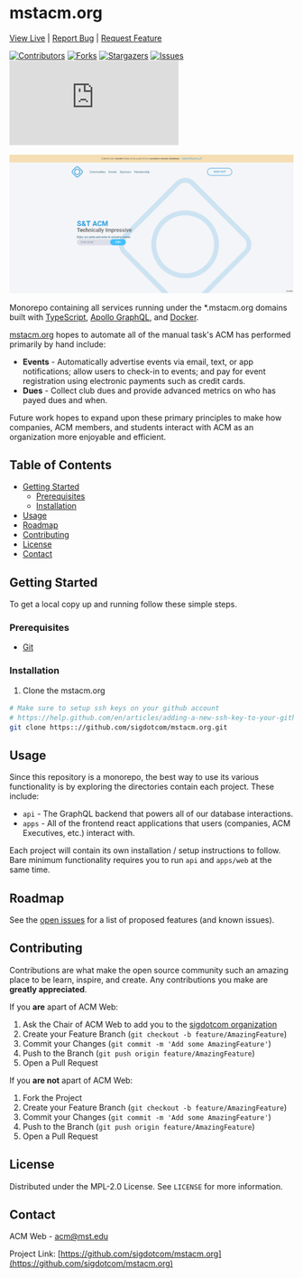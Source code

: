 

# mstacm.org
[View Live](https://mstacm.org) |
[Report Bug](https://github.com/sigdotcom/mstacm.org/issues) |
[Request Feature](https://github.com/sigdotcom/mstacm.org/issues)


[![Contributors][contributors-shield]][contributors-url]
[![Forks][forks-shield]][forks-url]
[![Stargazers][stars-shield]][stars-url]
[![Issues][issues-shield]][issues-url]
[![MIT License][license-shield]][license-url]

[![mstacm.org][product-screenshot]](https://mstacm.org)

Monorepo containing all services running under the \*.mstacm.org domains built
with [TypeScript](https://www.typescriptlang.org/), [Apollo
GraphQL](https://www.apollographql.com/), and
[Docker](https://www.apollographql.com/).

[mstacm.org](https://mstacm.org) hopes to automate all of the manual task's ACM
has performed primarily by hand include:
+ **Events** - Automatically advertise events via email, text, or app
  notifications; allow users to check-in to events; and pay for event
  registration using electronic payments such as credit cards.
+ **Dues** - Collect club dues and provide advanced metrics on who has payed dues and
  when.

Future work hopes to expand upon these primary principles to make how
companies, ACM members, and students interact with ACM as an organization more
enjoyable and efficient.


<!-- TABLE OF CONTENTS -->
## Table of Contents

* [Getting Started](#getting-started)
  * [Prerequisites](#prerequisites)
  * [Installation](#installation)
* [Usage](#usage)
* [Roadmap](#roadmap)
* [Contributing](#contributing)
* [License](#license)
* [Contact](#contact)


<!-- GETTING STARTED -->
## Getting Started

To get a local copy up and running follow these simple steps.

### Prerequisites
+ [Git](https://git-scm.com/download/)

### Installation
 
1. Clone the mstacm.org
```sh
# Make sure to setup ssh keys on your github account
# https://help.github.com/en/articles/adding-a-new-ssh-key-to-your-github-account
git clone https:://github.com/sigdotcom/mstacm.org.git
```

<!-- USAGE EXAMPLES -->
## Usage

Since this repository is a monorepo, the best way to use its various
functionality is by exploring the directories contain each project. These
include:
+ ``api`` - The GraphQL backend that powers all of our database interactions.
+ ``apps`` - All of the frontend react applications that users (companies, ACM
  Executives, etc.) interact with.

Each project will contain its own installation / setup instructions to follow.
Bare minimum functionality requires you to run ``api`` and ``apps/web`` at the
same time. 


<!-- ROADMAP -->
## Roadmap

See the [open issues](https://github.com/sigdotcom/mstacm.org/issues) for a list of proposed features (and known issues).



<!-- CONTRIBUTING -->
## Contributing

Contributions are what make the open source community such an amazing place to
be learn, inspire, and create. Any contributions you make are **greatly
appreciated**.

If you **are** apart of ACM Web:
1. Ask the Chair of ACM Web to add you to the [sigdotcom
   organization](https://git-scm.com/download/windows)
2. Create your Feature Branch (`git checkout -b feature/AmazingFeature`)
3. Commit your Changes (`git commit -m 'Add some AmazingFeature'`)
4. Push to the Branch (`git push origin feature/AmazingFeature`)
5. Open a Pull Request

If you **are not** apart of ACM Web:
1. Fork the Project
2. Create your Feature Branch (`git checkout -b feature/AmazingFeature`)
3. Commit your Changes (`git commit -m 'Add some AmazingFeature'`)
4. Push to the Branch (`git push origin feature/AmazingFeature`)
5. Open a Pull Request



<!-- LICENSE -->
## License

Distributed under the MPL-2.0 License. See `LICENSE` for more information.



<!-- CONTACT -->
## Contact

ACM Web - acm@mst.edu

Project Link: [https://github.com/sigdotcom/mstacm.org](https://github.com/sigdotcom/mstacm.org)



<!-- MARKDOWN LINKS & IMAGES -->
<!-- https://www.markdownguide.org/basic-syntax/#reference-style-links -->
[contributors-shield]: https://img.shields.io/github/contributors/sigdotcom/mstacm.org.svg?style=flat-square
[contributors-url]: https://github.com/sigdotcom/mstacm.org/graphs/contributors
[forks-shield]: https://img.shields.io/github/forks/sigdotcom/mstacm.org.svg?style=flat-square
[forks-url]: https://github.com/sigdotcom/mstacm.org/network/members
[stars-shield]: https://img.shields.io/github/stars/sigdotcom/mstacm.org.svg?style=flat-square
[stars-url]: https://github.com/sigdotcom/mstacm.org/stargazers
[issues-shield]: https://img.shields.io/github/issues/sigdotcom/mstacm.org.svg?style=flat-square
[issues-url]: https://github.com/sigdotcom/mstacm.org/issues
[license-shield]: https://img.shields.io/github/license/sigdotcom/mstacm.org?style=flat-square
[license-url]: https://github.com/sigdotcom/mstacm.org/blob/master/LICENSE.txt
[product-screenshot]: images/homepage-hero.png
